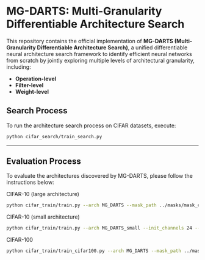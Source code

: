 # MG-DARTS: Multi-Granularity Differentiable Architecture Search

This repository contains the official implementation of **MG-DARTS (Multi-Granularity Differentiable Architecture Search)**, a unified differentiable neural architecture search framework to identify efficient neural networks from scratch by jointly exploring multiple levels of architectural granularity, including:

- **Operation-level**
- **Filter-level**
- **Weight-level**


## Search Process

To run the architecture search process on CIFAR datasets, execute:

```bash
python cifar_search/train_search.py
```

---

## Evaluation Process

To evaluate the architectures discovered by MG-DARTS, please follow the instructions below:

CIFAR-10 (large architecture)
```bash
python cifar_train/train.py --arch MG_DARTS --mask_path ../masks/mask_cifar10_darts.npy
```

CIFAR-10 (small architecture)
```bash
python cifar_train/train.py --arch MG_DARTS_small --init_channels 24 --mask_path ../masks/mask_cifar10_darts_small.npy
```

CIFAR-100
```bash
python cifar_train/train_cifar100.py --arch MG_DARTS --mask_path ../masks/mask_cifar10_darts.npy
```


